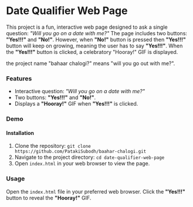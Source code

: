 # **Date Qualifier Web Page**

This project is a fun, interactive web page designed to ask a single question: _"Will you go on a date with me?"_ The page includes two buttons: **"Yes!!!"** and **"No!"**. However, when **"No!"** button is pressed then **"Yes!!!"** button will keep on growing, meaning the user has to say **"Yes!!!"**. When the **"Yes!!!"** button is clicked, a celebratory "Hooray!" GIF is displayed.

the project name "bahaar chalogi?" means "will you go out with me?".

### **Features**

- Interactive question: _"Will you go on a date with me?"_
- Two buttons: **"Yes!!!"** and **"No!"**.
- Displays a **"Hooray!"** GIF when **"Yes!!!"** is clicked.

### **Demo**

#### **Installation**

1. Clone the repository: `git clone https://github.com/PatakiSubodh/baahar-chalogi.git`
2. Navigate to the project directory: `cd date-qualifier-web-page`
3. Open `index.html` in your web browser to view the page.

### **Usage**

Open the `index.html` file in your preferred web browser. Click the **"Yes!!!"** button to reveal the **"Hooray!"** GIF.
